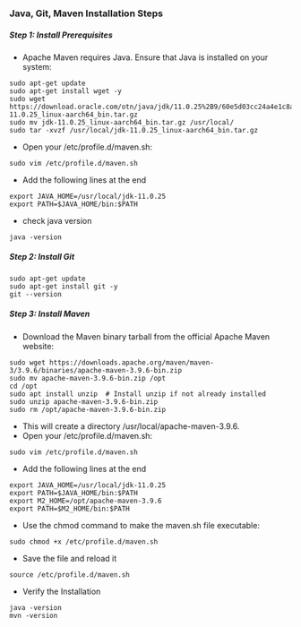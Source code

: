 ### Java, Git, Maven Installation Steps
##### Step 1: Install Prerequisites
- Apache Maven requires Java. Ensure that Java is installed on your system:
```
sudo apt-get update
sudo apt-get install wget -y
sudo wget https://download.oracle.com/otn/java/jdk/11.0.25%2B9/60e5d03cc24a4e1c8ab5d29303dbe066/jdk-11.0.25_linux-aarch64_bin.tar.gz
sudo mv jdk-11.0.25_linux-aarch64_bin.tar.gz /usr/local/
sudo tar -xvzf /usr/local/jdk-11.0.25_linux-aarch64_bin.tar.gz
```
- Open your /etc/profile.d/maven.sh:
```
sudo vim /etc/profile.d/maven.sh
```
- Add the following lines at the end
```
export JAVA_HOME=/usr/local/jdk-11.0.25
export PATH=$JAVA_HOME/bin:$PATH
```
- check java version
```
java -version
```
##### Step 2: Install Git
```
sudo apt-get update
sudo apt-get install git -y
git --version
```
##### Step 3: Install Maven
- Download the Maven binary tarball from the official Apache Maven website:
```
sudo wget https://downloads.apache.org/maven/maven-3/3.9.6/binaries/apache-maven-3.9.6-bin.zip
sudo mv apache-maven-3.9.6-bin.zip /opt
cd /opt
sudo apt install unzip  # Install unzip if not already installed
sudo unzip apache-maven-3.9.6-bin.zip
sudo rm /opt/apache-maven-3.9.6-bin.zip
```
- This will create a directory /usr/local/apache-maven-3.9.6.
- Open your /etc/profile.d/maven.sh:
```
sudo vim /etc/profile.d/maven.sh
```
- Add the following lines at the end
```
export JAVA_HOME=/usr/local/jdk-11.0.25
export PATH=$JAVA_HOME/bin:$PATH
export M2_HOME=/opt/apache-maven-3.9.6
export PATH=$M2_HOME/bin:$PATH
```
- Use the chmod command to make the maven.sh file executable:
```
sudo chmod +x /etc/profile.d/maven.sh
```
- Save the file and reload it
```
source /etc/profile.d/maven.sh
```
- Verify the Installation
```
java -version
mvn -version
```
